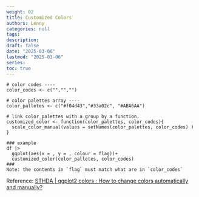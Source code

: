 ```yaml
---
weight: 02
title: Customized Colors
authors: Lenny
categories: null
tags: 
description: 
draft: false
date: "2025-03-06"
lastmod: "2025-03-06"
series:
toc: true
---
```



```
# color codes ----
color_codes <- c("","","")

# color palettes array ----
color_palletes <- c("#f04d43","#33a02c", "#ABA6AA")

# link color_palettes with a group by a function.
customized_color <- function(color_palettes, color_codes){
  scale_color_manual(values = setNames(color_palettes, color_codes) )
}
 
### example
df |>
  ggplot(aes(x = , y = , colour = flag))+
  customized_color(color_palletes, color_codes)
###
Note: the contents in `flag` must match what are in `color_codes`

```


 
Reference: <a href = "https://www.sthda.com/english/wiki/ggplot2-colors-how-to-change-colors-automatically-and-manually" target="_blank" rel="noopener noreferrer">STHDA | ggplot2 colors : How to change colors automatically and manually?</a>

